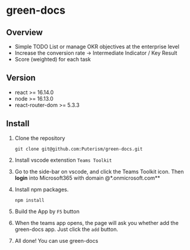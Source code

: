 # green-docs

## Overview

- Simple TODO List or manage OKR objectives at the enterprise level
- Increase the conversion rate -> Intermediate Indicator / Key Result
- Score (weighted) for each task

## Version

- react >= 16.14.0
- node >= 16.13.0
- react-router-dom >= 5.3.3

## Install

1. Clone the repository
   ```
   git clone git@github.com:Puterism/green-docs.git
   ```

2. Install vscode extenstion `Teams Toolkit`
3. Go to the side-bar on vscode, and click the Teams Toolkit icon. Then **login** into Microsoft365 with domain @*.onmicrosoft.com** 

4. Install npm packages.
   ```
   npm install
   ```

5. Build the App by `F5` button

6. When the teams app opens, the page will ask you whether add the green-docs app. Just click the `add` button.

7. All done! You can use green-docs


